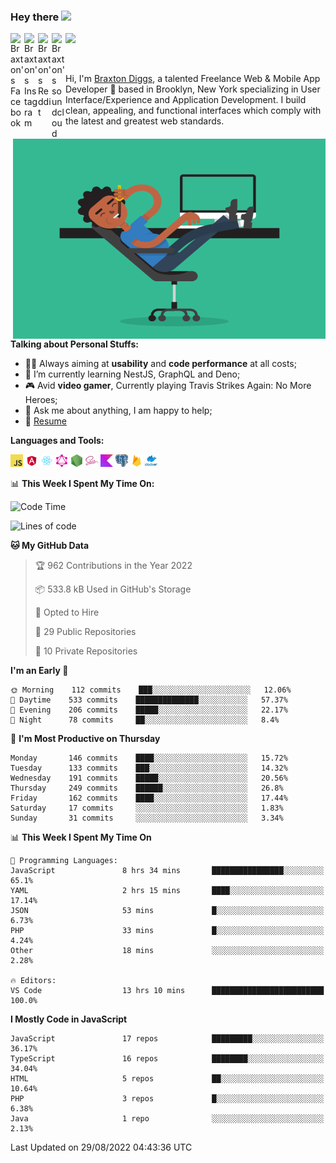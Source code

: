 ### Hey there <img src="https://media.giphy.com/media/hvRJCLFzcasrR4ia7z/giphy.gif" width="25">
<a href="https://www.facebook.com/BiggDiggz">
  <img align="left" alt="Braxton's Facebook" width="22px" src="https://cdn.jsdelivr.net/npm/simple-icons@v3/icons/facebook.svg" />
</a>
<a href="http://instagram.com/biggdiggz">
  <img align="left" alt="Braxton's Instagram" width="22px" src="https://cdn.jsdelivr.net/npm/simple-icons@v3/icons/instagram.svg" />
</a>
<a href="https://reddit.com/user/BiggDiggz/">
  <img align="left" alt="Braxton's Reddit" width="22px" src="https://cdn.jsdelivr.net/npm/simple-icons@v3/icons/reddit.svg" />
</a>
<a href="https://soundcloud.com/braxton-diggs">
  <img align="left" alt="Braxton's soundcloud" width="22px" src="https://cdn.jsdelivr.net/npm/simple-icons@v3/icons/soundcloud.svg" />
</a>

![](https://visitor-badge.glitch.me/badge?page_id=braxtondiggs.braxtondiggs)

<br />

Hi, I'm [Braxton Diggs](https://braxtondiggs.com/), a talented Freelance Web & Mobile App Developer 🚀 based in Brooklyn, New York specializing in User Interface/Experience and Application Development. I build clean, appealing, and functional interfaces which comply with the latest and greatest web standards.

  <img align="right" alt="GIF" src="https://github.com/braxtondiggs/braxtondiggs/blob/master/coder.gif?raw=true" width="500" height="320" />
  
**Talking about Personal Stuffs:**

- 🧑‍💻 Always aiming at **usability** and **code performance** at all costs;
- 🌱 I’m currently learning NestJS, GraphQL and Deno;
- 🎮 Avid **video gamer**, Currently playing Travis Strikes Again: No More Heroes;
- 💬 Ask me about anything, I am happy to help;
- 📝 [Resume](https://braxtondiggs.com/assets/resume/braxton-diggs.pdf)

**Languages and Tools:**  

<code><img height="20" src="https://raw.githubusercontent.com/github/explore/80688e429a7d4ef2fca1e82350fe8e3517d3494d/topics/javascript/javascript.png"></code>
<code><img height="20" src="https://raw.githubusercontent.com/github/explore/80688e429a7d4ef2fca1e82350fe8e3517d3494d/topics/angular/angular.png"></code>
<code><img height="20" src="https://raw.githubusercontent.com/github/explore/80688e429a7d4ef2fca1e82350fe8e3517d3494d/topics/react/react.png"></code>
<code><img height="20" src="https://raw.githubusercontent.com/github/explore/5c058a388828bb5fde0bcafd4bc867b5bb3f26f3/topics/graphql/graphql.png"></code>
<code><img height="20" src="https://raw.githubusercontent.com/github/explore/80688e429a7d4ef2fca1e82350fe8e3517d3494d/topics/nodejs/nodejs.png"></code>
<code><img height="20" src="https://raw.githubusercontent.com/github/explore/80688e429a7d4ef2fca1e82350fe8e3517d3494d/topics/sass/sass.png"></code>
<code><img height="20" src="https://raw.githubusercontent.com/github/explore/80688e429a7d4ef2fca1e82350fe8e3517d3494d/topics/kotlin/kotlin.png"></code>
<code><img height="20" src="https://raw.githubusercontent.com/github/explore/80688e429a7d4ef2fca1e82350fe8e3517d3494d/topics/postgresql/postgresql.png"></code>
<code><img height="20" src="https://raw.githubusercontent.com/github/explore/80688e429a7d4ef2fca1e82350fe8e3517d3494d/topics/firebase/firebase.png"></code>
<code><img height="20" src="https://raw.githubusercontent.com/github/explore/80688e429a7d4ef2fca1e82350fe8e3517d3494d/topics/docker/docker.png"></code>

📊 **This Week I Spent My Time On:**
<!--START_SECTION:waka-->
![Code Time](http://img.shields.io/badge/Code%20Time-4%2C821%20hrs%2032%20mins-blue)

![Lines of code](https://img.shields.io/badge/From%20Hello%20World%20I%27ve%20Written-1%20Million%20lines%20of%20code-blue)

**🐱 My GitHub Data** 

> 🏆 962 Contributions in the Year 2022
 > 
> 📦 533.8 kB Used in GitHub's Storage 
 > 
> 💼 Opted to Hire
 > 
> 📜 29 Public Repositories 
 > 
> 🔑 10 Private Repositories  
 > 
**I'm an Early 🐤** 

```text
🌞 Morning    112 commits    ███░░░░░░░░░░░░░░░░░░░░░░   12.06% 
🌆 Daytime    533 commits    ██████████████░░░░░░░░░░░   57.37% 
🌃 Evening    206 commits    █████░░░░░░░░░░░░░░░░░░░░   22.17% 
🌙 Night      78 commits     ██░░░░░░░░░░░░░░░░░░░░░░░   8.4%

```
📅 **I'm Most Productive on Thursday** 

```text
Monday       146 commits    ████░░░░░░░░░░░░░░░░░░░░░   15.72% 
Tuesday      133 commits    ███░░░░░░░░░░░░░░░░░░░░░░   14.32% 
Wednesday    191 commits    █████░░░░░░░░░░░░░░░░░░░░   20.56% 
Thursday     249 commits    ██████░░░░░░░░░░░░░░░░░░░   26.8% 
Friday       162 commits    ████░░░░░░░░░░░░░░░░░░░░░   17.44% 
Saturday     17 commits     ░░░░░░░░░░░░░░░░░░░░░░░░░   1.83% 
Sunday       31 commits     ░░░░░░░░░░░░░░░░░░░░░░░░░   3.34%

```


📊 **This Week I Spent My Time On** 

```text
💬 Programming Languages: 
JavaScript               8 hrs 34 mins       ████████████████░░░░░░░░░   65.1% 
YAML                     2 hrs 15 mins       ████░░░░░░░░░░░░░░░░░░░░░   17.14% 
JSON                     53 mins             █░░░░░░░░░░░░░░░░░░░░░░░░   6.73% 
PHP                      33 mins             █░░░░░░░░░░░░░░░░░░░░░░░░   4.24% 
Other                    18 mins             ░░░░░░░░░░░░░░░░░░░░░░░░░   2.28%

🔥 Editors: 
VS Code                  13 hrs 10 mins      █████████████████████████   100.0%

```

**I Mostly Code in JavaScript** 

```text
JavaScript               17 repos            █████████░░░░░░░░░░░░░░░░   36.17% 
TypeScript               16 repos            ████████░░░░░░░░░░░░░░░░░   34.04% 
HTML                     5 repos             ██░░░░░░░░░░░░░░░░░░░░░░░   10.64% 
PHP                      3 repos             █░░░░░░░░░░░░░░░░░░░░░░░░   6.38% 
Java                     1 repo              ░░░░░░░░░░░░░░░░░░░░░░░░░   2.13%

```



 Last Updated on 29/08/2022 04:43:36 UTC
<!--END_SECTION:waka-->
